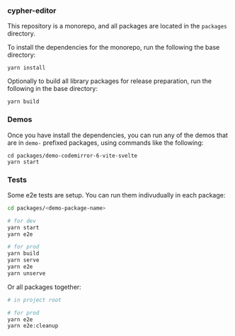 ### cypher-editor

This repository is a monorepo, and all packages are located in the `packages` directory.

To install the dependencies for the monorepo, run the following the base directory:

```
yarn install
```

Optionally to build all library packages for release preparation, run the following in the base directory:

```
yarn build
```

### Demos

Once you have install the dependencies, you can run any of the demos that are in `demo-` prefixed packages, using commands like the following:

```
cd packages/demo-codemirror-6-vite-svelte
yarn start
```

### Tests

Some e2e tests are setup. You can run them indivudually in each package:

```bash
cd packages/<demo-package-name>

# for dev
yarn start
yarn e2e

# for prod
yarn build
yarn serve
yarn e2e
yarn unserve
```

Or all packages together:

```bash
# in project root

# for prod
yarn e2e
yarn e2e:cleanup
```
